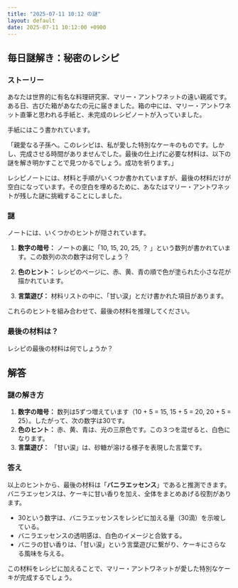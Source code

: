 ```yaml
---
title: "2025-07-11 10:12 の謎"
layout: default
date: 2025-07-11 10:12:00 +0900
---
```

## 毎日謎解き：秘密のレシピ

### ストーリー

あなたは世界的に有名な料理研究家、マリー・アントワネットの遠い親戚です。ある日、古びた箱があなたの元に届きました。箱の中には、マリー・アントワネット直筆と思われる手紙と、未完成のレシピノートが入っていました。

手紙にはこう書かれています。

「親愛なる子孫へ。このレシピは、私が愛した特別なケーキのものです。しかし、完成させる時間がありませんでした。最後の仕上げに必要な材料は、以下の謎を解き明かすことで見つかるでしょう。成功を祈ります。」

レシピノートには、材料と手順がいくつか書かれていますが、最後の材料だけが空白になっています。その空白を埋めるために、あなたはマリー・アントワネットが残した謎に挑戦することにしました。

### 謎

ノートには、いくつかのヒントが隠されています。

1.  **数字の暗号：** ノートの裏に「10, 15, 20, 25, ？ 」という数列が書かれています。この数列の次の数字は何でしょう？

2.  **色のヒント：** レシピのページに、赤、黄、青の順で色が塗られた小さな花が描かれています。

3.  **言葉遊び：** 材料リストの中に、「甘い涙」とだけ書かれた項目があります。

これらのヒントを組み合わせて、最後の材料を推理してください。

### 最後の材料は？

レシピの最後の材料は何でしょうか？

## 解答

### 謎の解き方

1.  **数字の暗号：** 数列は5ずつ増えています（10 + 5 = 15, 15 + 5 = 20, 20 + 5 = 25）。したがって、次の数字は30です。
2.  **色のヒント：** 赤、黄、青は、光の三原色です。この３つを混ぜると、白色になります。
3.  **言葉遊び：** 「甘い涙」は、砂糖が溶ける様子を表現した言葉です。

### 答え

以上のヒントから、最後の材料は「**バニラエッセンス**」であると推測できます。
バニラエッセンスは、ケーキに甘い香りを加え、全体をまとめあげる役割があります。
* 30という数字は、バニラエッセンスをレシピに加える量（30滴）を示唆している。
* バニラエッセンスの透明感は、白色のイメージと合致する。
* バニラの甘い香りは、「甘い涙」という言葉遊びに繋がり、ケーキにさらなる風味を与える。

この材料をレシピに加えることで、マリー・アントワネットが愛した特別なケーキが完成するでしょう。
